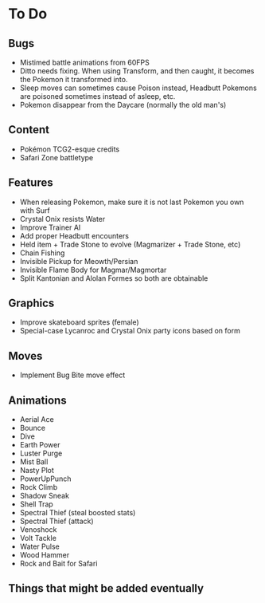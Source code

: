 # To Do

## Bugs

- Mistimed battle animations from 60FPS
- Ditto needs fixing. When using Transform, and then caught, it becomes the Pokemon it transformed into.
- Sleep moves can sometimes cause Poison instead, Headbutt Pokemons are poisoned sometimes instead of asleep, etc.
- Pokemon disappear from the Daycare (normally the old man's)

## Content

- Pokémon TCG2-esque credits
- Safari Zone battletype

## Features

- When releasing Pokemon, make sure it is not last Pokemon you own with Surf
- Crystal Onix resists Water
- Improve Trainer AI
- Add proper Headbutt encounters
- Held item + Trade Stone to evolve (Magmarizer + Trade Stone, etc)
- Chain Fishing
- Invisible Pickup for Meowth/Persian
- Invisible Flame Body for Magmar/Magmortar
- Split Kantonian and Alolan Formes so both are obtainable

## Graphics

- Improve skateboard sprites (female)
- Special-case Lycanroc and Crystal Onix party icons based on form

## Moves

- Implement Bug Bite move effect

## Animations

- Aerial Ace
- Bounce
- Dive
- Earth Power
- Luster Purge
- Mist Ball
- Nasty Plot
- PowerUpPunch
- Rock Climb
- Shadow Sneak
- Shell Trap
- Spectral Thief (steal boosted stats)
- Spectral Thief (attack)
- Venoshock
- Volt Tackle
- Water Pulse
- Wood Hammer
- Rock and Bait for Safari

## Things that might be added eventually